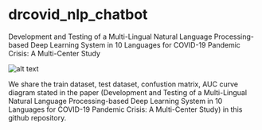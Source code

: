 # drcovid_nlp_chatbot
Development and Testing of a Multi-Lingual Natural Language Processing-based Deep Learning System in 10 Languages for COVID-19 Pandemic Crisis: A Multi-Center Study

![alt text](https://github.com/leixiaofeng-astar/OMIA9-ZIAN/blob/main/images/chatbot_arch.png)

We share the train dataset, test dataset, confustion matrix, AUC curve diagram stated in the paper (Development and Testing of a Multi-Lingual Natural Language Processing-based Deep Learning System in 10 Languages for COVID-19 Pandemic Crisis: A Multi-Center Study) in this github repository.
